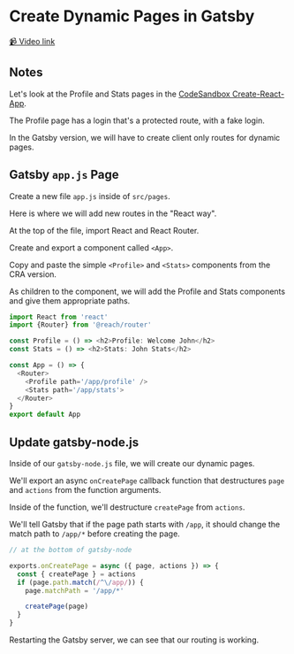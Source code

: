 # Create Dynamic Pages in Gatsby

[📹 Video link](https://www.egghead.io/lessons/gatsby-create-dynamic-pages-in-gatsby)

## Notes

Let's look at the Profile and Stats pages in the [CodeSandbox Create-React-App](https://www.egghead.io/lessons/gatsby-convert-react-routes-with-a-dynamic-param-to-programmatic-static-pages).

The Profile page has a login that's a protected route, with a fake login.

In the Gatsby version, we will have to create client only routes for dynamic pages.

## Gatsby `app.js` Page

Create a new file `app.js` inside of `src/pages`.

Here is where we will add new routes in the "React way".

At the top of the file, import React and React Router.

Create and export a component called `<App>`.

Copy and paste the simple `<Profile>` and `<Stats>` components from the CRA version.

As children to the <Router> component, we will add the Profile and Stats components and give them appropriate paths.

```js
import React from 'react'
import {Router} from '@reach/router'

const Profile = () => <h2>Profile: Welcome John</h2>
const Stats = () => <h2>Stats: John Stats</h2>

const App = () => {
  <Router>
    <Profile path='/app/profile' />
    <Stats path='/app/stats'>
  </Router>
}
export default App
```

## Update gatsby-node.js

Inside of our `gatsby-node.js` file, we will create our dynamic pages.

We'll export an async `onCreatePage` callback function that destructures `page` and `actions` from the function arguments.

Inside of the function, we'll destructure `createPage` from `actions`.

We'll tell Gatsby that if the page path starts with `/app`, it should change the match path to `/app/*` before creating the page.

```js
// at the bottom of gatsby-node

exports.onCreatePage = async ({ page, actions }) => {
  const { createPage } = actions
  if (page.path.match(/^\/app/)) {
    page.matchPath = '/app/*'

    createPage(page)
  }
}
```

Restarting the Gatsby server, we can see that our routing is working.
